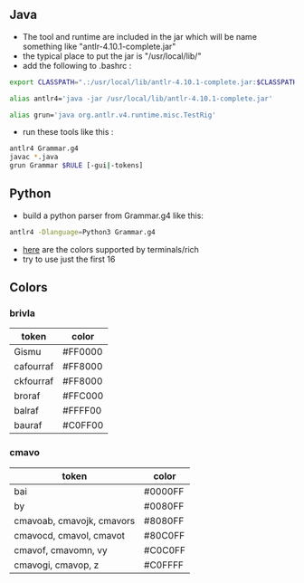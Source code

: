 ## Java
- The tool and runtime are included in the jar
which will be name something like
"antlr-4.10.1-complete.jar"
- the typical place to put the jar is "/usr/local/lib/"
- add the following to .bashrc :
```bash
export CLASSPATH=".:/usr/local/lib/antlr-4.10.1-complete.jar:$CLASSPATH"

alias antlr4='java -jar /usr/local/lib/antlr-4.10.1-complete.jar'

alias grun='java org.antlr.v4.runtime.misc.TestRig'
```
- run these tools like this :
```bash
antlr4 Grammar.g4
javac *.java
grun Grammar $RULE [-gui|-tokens]
```

## Python
- build a python parser from Grammar.g4 like this:

```bash
antlr4 -Dlanguage=Python3 Grammar.g4
```
- [here](https://rich.readthedocs.io/en/stable/appendix/colors.html) are the colors supported by terminals/rich
- try to use just the first 16

## Colors
### brivla
| token | color |
| --- | --- |
| Gismu | #FF0000 | 
| cafourraf | #FF8000 |
| ckfourraf | #FF8000 |
| broraf | #FFC000 |
| balraf | #FFFF00 |
| bauraf | #C0FF00 |

### cmavo
| token | color |
| --- | --- |
| bai | #0000FF |
| by | #0080FF |
| cmavoab, cmavojk, cmavors | #8080FF |
| cmavocd, cmavol, cmavot | #80C0FF |
| cmavof, cmavomn, vy | #C0C0FF |
| cmavogi, cmavop, z | #C0FFFF |